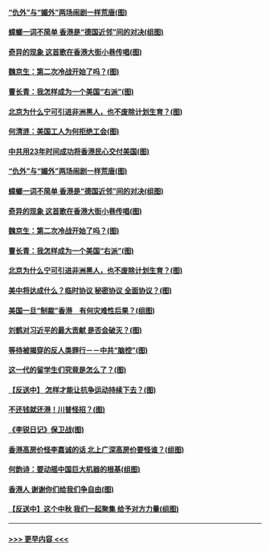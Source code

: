 #### [“仇外”与“媚外”两场闹剧一样荒唐(图)](../pages/p4/907689.md?t=09181401) 
#### [蟑螂一词不简单 香港是“德国近邻”间的对决(组图)](../pages/p4/907618.md?t=09181401) 
#### [奇异的现象 这首歌在香港大街小巷传唱(图)](../pages/p4/907583.md?t=09181401) 
#### [魏京生：第二次冷战开始了吗？(图)](../pages/p4/907581.md?t=09181401) 
#### [曹长青：我怎样成为一个美国“右派”(图)](../pages/p4/907580.md?t=09181401) 
#### [北京为什么宁可引进非洲黑人，也不废除计划生育？(图)](../pages/p4/907577.md?t=09181401) 
#### [何清涟：美国工人为何拒绝工会(图)](../pages/p4/907701.md?t=09181401) 
#### [中共用23年时间成功将香港民心交付美国(图)](../pages/p4/907698.md?t=09181401) 
#### [“仇外”与“媚外”两场闹剧一样荒唐(图)](../pages/p4/907689.md?t=09181401) 
#### [蟑螂一词不简单 香港是“德国近邻”间的对决(组图)](../pages/p4/907618.md?t=09181401) 
#### [奇异的现象 这首歌在香港大街小巷传唱(图)](../pages/p4/907583.md?t=09181401) 
#### [魏京生：第二次冷战开始了吗？(图)](../pages/p4/907581.md?t=09181401) 
#### [曹长青：我怎样成为一个美国“右派”(图)](../pages/p4/907580.md?t=09181401) 
#### [北京为什么宁可引进非洲黑人，也不废除计划生育？(图)](../pages/p4/907577.md?t=09181401) 
#### [美中将达成什么？临时协议 秘密协议 全面协议？(图)](../pages/p4/907576.md?t=09181401) 
#### [美国一旦“制裁”香港　有何灾难性后果？(组图)](../pages/p4/907575.md?t=09181401) 
#### [刘鹤对习近平的最大贡献 是否会破灭？(图)](../pages/p4/907509.md?t=09181401) 
#### [等待被揭穿的反人类罪行－－中共“脑控”(图)](../pages/p4/907167.md?t=09181401) 
#### [这一代的留学生们究竟是怎么了？(图)](../pages/p4/907473.md?t=09181401) 
#### [【反送中】 怎样才能让抗争运动持续下去？(图)](../pages/p4/907466.md?t=09181401) 
#### [不还钱就还港！川普怪招？(图)](../pages/p4/907474.md?t=09181401) 
#### [《李锐日记》保卫战(图)](../pages/p4/907465.md?t=09181401) 
#### [香港高房价怪李嘉诚的话 北上广深高房价要怪谁？(组图)](../pages/p4/907471.md?t=09181401) 
#### [何韵诗：要动摇中国巨大机器的根基(组图)](../pages/p4/907469.md?t=09181401) 
#### [香港人 谢谢你们给我们争自由(图)](../pages/p4/907402.md?t=09181401) 
#### [【反送中】这个中秋 我们一起聚集 给予对方力量(组图)](../pages/p4/907401.md?t=09181401) 

----
#### [ >>> 更早内容 <<< ](../indexes/p4-earlier.md)

